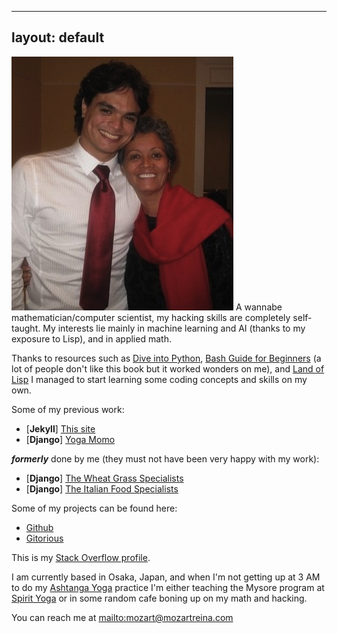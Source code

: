 
---
layout: default
---
<section id="content">
<section class="text">
<img class="profile" src="/img/momo.png"/>
A wannabe mathematician/computer scientist, my hacking skills are completely self-taught. My interests lie mainly in machine learning and AI (thanks to my exposure to Lisp), and in applied math.

Thanks to resources such as [Dive into Python](http://www.diveintopython.net/), [Bash Guide for Beginners](http://tldp.org/LDP/Bash-Beginners-Guide/html/) (a lot of people don't like this book but it worked wonders on me), and [Land of Lisp](http://landoflisp.com/) I managed to start learning some coding concepts and skills on my own.

Some of my previous work:

- <span class="emphasis1">[**Jekyll**]</span> [This site](/index.html)
- <span class="emphasis1">[**Django**]</span> [Yoga Momo](http://www.yoga-momo.com)

***formerly*** done by me (they must not have been very happy with my work):

- <span class="emphasis1">[**Django**]</span> [The Wheat Grass Specialists](http://thewheatgrassspecialists.com/)
- <span class="emphasis1">[**Django**]</span> [The Italian Food Specialists](http://italianfoodspecialists.com/)

Some of my projects can be found here:

- [Github](https://github.com/paradigmshift)
- [Gitorious](https://gitorious.org/~momo-reina)

This is my [Stack Overflow profile](http://stackoverflow.com/users/355542/momo).

I am currently based in Osaka, Japan, and when I'm not getting up at 3 AM to do my [Ashtanga Yoga](http://kpjayi.org) practice I'm either teaching the Mysore program at [Spirit Yoga](http://www.spirityogastudio.com) or in some random cafe boning up on my math and hacking.

You can reach me at <mailto:mozart@mozartreina.com>
</section>
</section>
